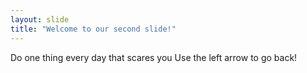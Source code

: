 ```yaml
---
layout: slide
title: "Welcome to our second slide!"
---
```

Do one thing every day that scares you
Use the left arrow to go back!
